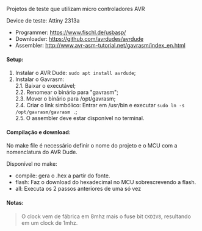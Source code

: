Projetos de teste que utilizam micro controladores AVR

Device de teste: Attiny 2313a

- Programmer: https://www.fischl.de/usbasp/
- Downloader: https://github.com/avrdudes/avrdude
- Assembler: http://www.avr-asm-tutorial.net/gavrasm/index_en.html

#### Setup:
1. Instalar o AVR Dude: `sudo apt install avrdude`;
2. Instalar o Gavrasm:  
2.1. Baixar o executável;  
2.2. Renomear o binário para "gavrasm";  
2.3. Mover o binário para /opt/gavrasm;  
2.4. Criar o link simbólico: Entrar em /usr/bin e executar `sudo ln -s /opt/gavrasm/gavrasm .`;  
2.5. O assembler deve estar disponível no terminal.  

#### Compilação e download:
No make file é necessário definir o nome do projeto e o MCU com a nomenclatura do AVR Dude.

Disponível no make:
- compile: gera o .hex a partir do fonte.
- flash: Faz o download do hexadecimal no MCU sobrescrevendo a flash.
- all: Executa os 2 passos anteriores de uma só vez

#### Notas:
> O clock vem de fábrica em 8mhz mais o fuse bit `CKDIV8`, resultando em um clock de 1mhz.
